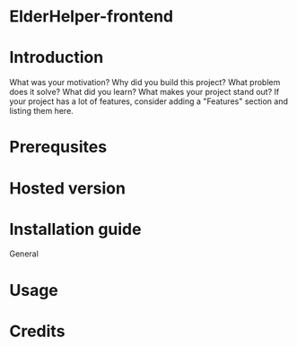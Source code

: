 # ElderHelper-frontend
# Introduction
  What was your motivation?
  Why did you build this project?
  What problem does it solve?
  What did you learn?
  What makes your project stand out?
  If your project has a lot of features, consider adding a "Features" section and listing them here.
# Prerequsites
  
# Hosted version
# Installation guide
  General
# Usage
# Credits
